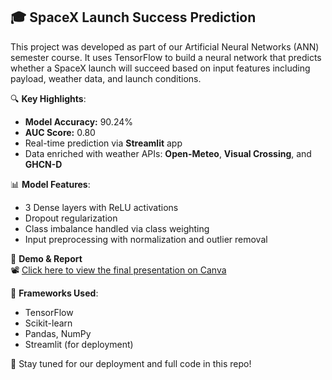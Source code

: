 ## 🎓 SpaceX Launch Success Prediction

This project was developed as part of our Artificial Neural Networks (ANN) semester course. It uses TensorFlow to build a neural network that predicts whether a SpaceX launch will succeed based on input features including payload, weather data, and launch conditions.

🔍 **Key Highlights**:
- **Model Accuracy:** 90.24%
- **AUC Score:** 0.80
- Real-time prediction via **Streamlit** app
- Data enriched with weather APIs: **Open-Meteo**, **Visual Crossing**, and **GHCN-D**

📊 **Model Features**:
- 3 Dense layers with ReLU activations
- Dropout regularization
- Class imbalance handled via class weighting
- Input preprocessing with normalization and outlier removal

🚀 **Demo & Report**  
📽️ [Click here to view the final presentation on Canva](https://www.canva.com/design/DAF6Ky1zzQA/Zp5IN62XeV13WYqO4YrY9g/view?utm_content=DAF6Ky1zzQA&utm_campaign=designshare&utm_medium=link2&utm_source=uniquelinks&utlId=hcc7329d4ca)

🧠 **Frameworks Used**:  
- TensorFlow  
- Scikit-learn  
- Pandas, NumPy  
- Streamlit (for deployment)

📁 Stay tuned for our deployment and full code in this repo!
